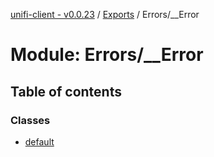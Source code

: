 [unifi-client - v0.0.23](../README.md) / [Exports](../modules.md) / Errors/__Error

# Module: Errors/\_\_Error

## Table of contents

### Classes

- [default](../classes/errors___error.default.md)
